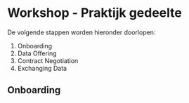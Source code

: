 # Workshop - Praktijk gedeelte 

De volgende stappen worden hieronder doorlopen:
<ol><li>Onboarding</li>
<li>Data Offering</li>
<li>Contract Negotiation</li>
<li>Exchanging Data</li></ol>

## Onboarding

